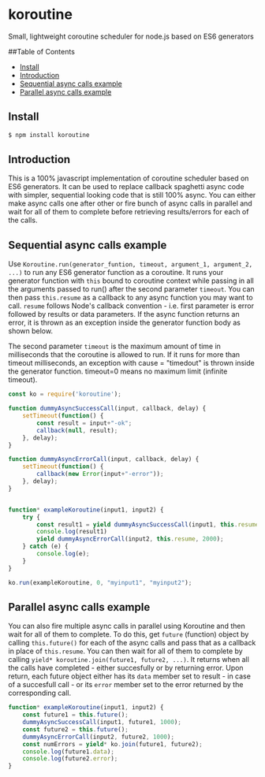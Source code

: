 # koroutine
Small, lightweight coroutine scheduler for node.js based on ES6 generators

##Table of Contents

- [Install](#install)
- [Introduction](#introduction)
- [Sequential async calls example](#sequential-async-calls-example)
- [Parallel async calls example](#parallel-async-calls-example)

## Install

```sh
$ npm install koroutine
```

## Introduction

This is a 100% javascript implementation of coroutine scheduler based on ES6 generators. It can be used 
to replace callback spaghetti async code with simpler, sequential looking code that is still 100% async.
You can either make async calls one after other or fire bunch of async calls in parallel and wait for all
of them to complete before retrieving results/errors for each of the calls.

## Sequential async calls example

Use `Koroutine.run(generator_funtion, timeout, argument_1, argument_2, ...)` to run any ES6 generator function 
as a coroutine. It runs your generator function with `this` bound to coroutine context while passing in all the
arguments passed to run() after the second parameter `timeout`. You can then pass `this.resume` as a callback to any async 
function you may want to call. `resume` follows Node's callback convention - i.e. first parameter is
error followed by results or data parameters. If the async function returns an error, it is thrown as an exception inside the
generator function body as shown below.

The second parameter `timeout` is the maximum amount of time in milliseconds that the coroutine is allowed to run. If it 
runs for more than timeout milliseconds, an exception with cause = "timedout" is thrown inside the generator function. 
timeout=0 means no maximum limit (infinite timeout).

```js
const ko = require('koroutine');

function dummyAsyncSuccessCall(input, callback, delay) {
    setTimeout(function() {
        const result = input+"-ok";
        callback(null, result);
    }, delay);
}

function dummyAsyncErrorCall(input, callback, delay) {
    setTimeout(function() {
        callback(new Error(input+"-error"));
    }, delay);
}


function* exampleKoroutine(input1, input2) {
    try {
        const result1 = yield dummyAsyncSuccessCall(input1, this.resume, 1000);
        console.log(result1)
        yield dummyAsyncErrorCall(input2, this.resume, 2000);
    } catch (e) {
        console.log(e);
    }
}

ko.run(exampleKoroutine, 0, "myinput1", "myinput2");
```

## Parallel async calls example

You can also fire multiple async calls in parallel using Koroutine and then wait for all of them to complete. To do this, get 
`future` (function) object by calling `this.future()` for each of the async calls and pass that as a callback in place of 
`this.resume`. You can then wait for all of them to complete by calling `yield* koroutine.join(future1, future2, ...)`. It 
returns when all the calls have completed - either succesfully or by returning error. Upon return, each future object either 
has its `data` member set to result - in case of a succesfull call - or its `error` member set to the error returned by the corresponding call.

```js
function* exampleKoroutine(input1, input2) {
    const future1 = this.future();
    dummyAsyncSuccessCall(input1, future1, 1000);
    const future2 = this.future();
    dummyAsyncErrorCall(input2, future2, 1000);
    const numErrors = yield* ko.join(future1, future2);
    console.log(future1.data);
    console.log(future2.error);
}
```
